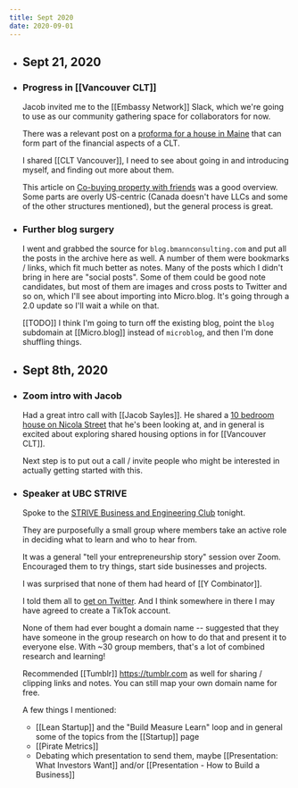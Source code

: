 ```yaml
---
title: Sept 2020
date: 2020-09-01
---
```


- ## Sept 21, 2020
- ### Progress in [[Vancouver CLT]]
  
  Jacob invited me to the [[Embassy Network]] Slack, which we're going to use as our community gathering space for collaborators for now.
  
  There was a relevant post on a [proforma for a house in Maine](http://bit.ly/mainesecondlifeproforma) that can form part of the financial aspects of a CLT.
  
  I shared [[CLT Vancouver]], I need to see about going in and introducing myself, and finding out more about them.
  
  This article on [Co-buying property with friends](https://supernuclear.substack.com/p/co-buying-property-with-friends) was a good overview. Some parts are overly US-centric (Canada doesn't have LLCs and some of the other structures mentioned), but the general process is great.
- ### Further blog surgery
  
  I went and grabbed the source for `blog.bmannconsulting.com` and put all the posts in the archive here as well. A number of them were bookmarks / links, which fit much better as notes. Many of the posts which I didn't bring in here are "social posts". Some of them could be good note candidates, but most of them are images and cross posts to Twitter and so on, which I'll see about importing into Micro.blog. It's going through a 2.0 update so I'll wait a while on that.
  
  [[TODO]] I think I'm going to turn off the existing blog, point the `blog` subdomain at [[Micro.blog]] instead of `microblog`, and then I'm done shuffling things.
- ## Sept 8th, 2020
- ### Zoom intro with Jacob
  
  Had a great intro call with [[Jacob Sayles]]. He shared a [10 bedroom house on Nicola Street](https://www.zillow.com/homedetails/971-Nicola-St-Vancouver-BC-V6G-2C7/2078240826_zpid/) that he's been looking at, and in general is excited about exploring shared housing options in for [[Vancouver CLT]].
  
  Next step is to put out a call / invite people who might be interested in actually getting started with this.
- ### Speaker at UBC STRIVE
  
  Spoke to the [STRIVE Business and Engineering Club](https://www.linkedin.com/company/strive-business-and-engineering/) tonight.
  
  They are purposefully a small group where members take an active role in deciding what to learn and who to hear from.
  
  It was a general "tell your entrepreneurship story" session over Zoom. Encouraged them to try things, start side businesses and projects.
  
  I was surprised that none of them had heard of [[Y Combinator]].
  
  I told them all to [get on Twitter](https://twitter.com/bmann/status/1303508335581253632). And I think somewhere in there I may have agreed to create a TikTok account.
  
  None of them had ever bought a domain name -- suggested that they have someone in the group research on how to do that and present it to everyone else. With ~30 group members, that's a lot of combined research and learning!
  
  Recommended [[Tumblr]] https://tumblr.com as well for sharing / clipping links and notes. You can still map your own domain name for free.
  
  A few things I mentioned:
  * [[Lean Startup]] and the "Build Measure Learn" loop and in general some of the topics from the [[Startup]] page
  * [[Pirate Metrics]]
  * Debating which presentation to send them, maybe [[Presentation: What Investors Want]] and/or [[Presentation - How to Build a Business]]